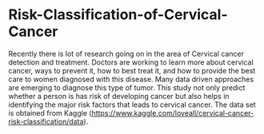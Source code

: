 # Risk-Classification-of-Cervical-Cancer

Recently there is lot of research going on in the area of Cervical cancer detection and treatment. Doctors are working to learn more about cervical cancer, ways to prevent it, how to best treat it, and how to provide the best care to women diagnosed with this disease. Many data driven approaches are emerging to diagnose this type of tumor. This study not only predict whether a person is has risk of developing cancer but also helps in identifying the major risk factors that leads to cervical cancer. The data set is obtained from Kaggle (https://www.kaggle.com/loveall/cervical-cancer-risk-classification/data).

